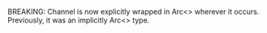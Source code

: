 BREAKING: Channel is now explicitly wrapped in Arc<> wherever it
occurs.  Previously, it was an implicitly Arc<> type.

